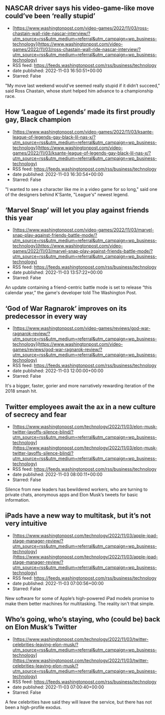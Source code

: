 ## NASCAR driver says his video-game-like move could’ve been ‘really stupid’
 - [https://www.washingtonpost.com/video-games/2022/11/03/ross-chastain-wall-ride-nascar-interview/?utm_source=rss&utm_medium=referral&utm_campaign=wp_business-technology](https://www.washingtonpost.com/video-games/2022/11/03/ross-chastain-wall-ride-nascar-interview/?utm_source=rss&utm_medium=referral&utm_campaign=wp_business-technology)
 - RSS feed: https://feeds.washingtonpost.com/rss/business/technology
 - date published: 2022-11-03 16:50:51+00:00
 - Starred: False

"My move last weekend would’ve seemed really stupid if it didn’t succeed," said Ross Chastain, whose stunt helped him advance to a championship race.

## How ‘League of Legends’ made its first proudly gay, Black champion
 - [https://www.washingtonpost.com/video-games/2022/11/03/ksante-league-of-legends-gay-black-lil-nas-x/?utm_source=rss&utm_medium=referral&utm_campaign=wp_business-technology](https://www.washingtonpost.com/video-games/2022/11/03/ksante-league-of-legends-gay-black-lil-nas-x/?utm_source=rss&utm_medium=referral&utm_campaign=wp_business-technology)
 - RSS feed: https://feeds.washingtonpost.com/rss/business/technology
 - date published: 2022-11-03 16:30:54+00:00
 - Starred: False

"I wanted to see a character like me in a video game for so long," said one of the designers behind K’Sante, "League's" newest legend.

## ‘Marvel Snap’ will let you play against friends this year
 - [https://www.washingtonpost.com/video-games/2022/11/03/marvel-snap-play-against-friends-battle-mode/?utm_source=rss&utm_medium=referral&utm_campaign=wp_business-technology](https://www.washingtonpost.com/video-games/2022/11/03/marvel-snap-play-against-friends-battle-mode/?utm_source=rss&utm_medium=referral&utm_campaign=wp_business-technology)
 - RSS feed: https://feeds.washingtonpost.com/rss/business/technology
 - date published: 2022-11-03 13:57:22+00:00
 - Starred: False

An update containing a friend-centric battle mode is set to release “this calendar year,” the game's developer told The Washington Post.

## ‘God of War Ragnarok’ improves on its predecessor in every way
 - [https://www.washingtonpost.com/video-games/reviews/god-war-ragnarok-review/?utm_source=rss&utm_medium=referral&utm_campaign=wp_business-technology](https://www.washingtonpost.com/video-games/reviews/god-war-ragnarok-review/?utm_source=rss&utm_medium=referral&utm_campaign=wp_business-technology)
 - RSS feed: https://feeds.washingtonpost.com/rss/business/technology
 - date published: 2022-11-03 12:00:00+00:00
 - Starred: False

It's a bigger, faster, gorier and more narratively rewarding iteration of the 2018 smash hit.

## Twitter employees await the ax in a new culture of secrecy and fear
 - [https://www.washingtonpost.com/technology/2022/11/03/elon-musk-twitter-layoffs-silence-blind/?utm_source=rss&utm_medium=referral&utm_campaign=wp_business-technology](https://www.washingtonpost.com/technology/2022/11/03/elon-musk-twitter-layoffs-silence-blind/?utm_source=rss&utm_medium=referral&utm_campaign=wp_business-technology)
 - RSS feed: https://feeds.washingtonpost.com/rss/business/technology
 - date published: 2022-11-03 08:00:11+00:00
 - Starred: False

Silence from new leaders has bewildered workers, who are turning to private chats, anonymous apps and Elon Musk’s tweets for basic information.

## iPads have a new way to multitask, but it’s not very intuitive
 - [https://www.washingtonpost.com/technology/2022/11/03/apple-ipad-stage-manager-review/?utm_source=rss&utm_medium=referral&utm_campaign=wp_business-technology](https://www.washingtonpost.com/technology/2022/11/03/apple-ipad-stage-manager-review/?utm_source=rss&utm_medium=referral&utm_campaign=wp_business-technology)
 - RSS feed: https://feeds.washingtonpost.com/rss/business/technology
 - date published: 2022-11-03 07:00:56+00:00
 - Starred: False

New software for some of Apple’s high-powered iPad models promise to make them better machines for multitasking. The reality isn't that simple.

## Who’s going, who’s staying, who (could be) back on Elon Musk’s Twitter
 - [https://www.washingtonpost.com/technology/2022/11/03/twitter-celebrities-leaving-elon-musk/?utm_source=rss&utm_medium=referral&utm_campaign=wp_business-technology](https://www.washingtonpost.com/technology/2022/11/03/twitter-celebrities-leaving-elon-musk/?utm_source=rss&utm_medium=referral&utm_campaign=wp_business-technology)
 - RSS feed: https://feeds.washingtonpost.com/rss/business/technology
 - date published: 2022-11-03 07:00:40+00:00
 - Starred: False

A few celebrities have said they will leave the service, but there has not been a high-profile exodus.
